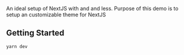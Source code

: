 An ideal setup of NextJS with and and less.
Purpose of this demo is to setup an customizable theme for NextJS

## Getting Started

```bash
yarn dev
```
